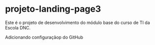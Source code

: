 # projeto-landing-page3
Este é o projeto de desenvolvimento do módulo base do curso de TI da Escola DNC.


Adicionando configuraçãop do GitHub

